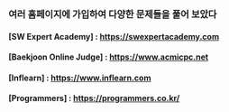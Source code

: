 ### 여러 홈페이지에 가입하여 다양한 문제들을 풀어 보았다
#### [SW Expert Academy] : <https://swexpertacademy.com>
#### [Baekjoon Online Judge] : <https://www.acmicpc.net>
#### [Inflearn] : <https://www.inflearn.com>
#### [Programmers] : <https://programmers.co.kr/>
